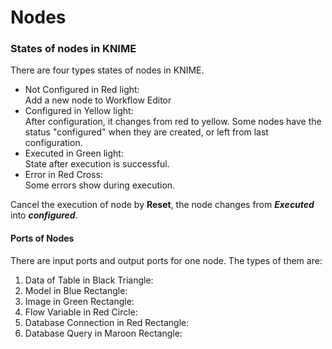 Nodes 
======

### States of nodes in KNIME

There are four types states of nodes in KNIME.
* Not Configured in Red light:    
Add a new node to Workflow Editor
* Configured in Yellow light:   
After configuration, it changes from red to yellow. Some nodes have the status "configured" when they are created, or left from 
last configuration. 
* Executed in Green light:   
State after execution is successful. 
* Error in Red Cross:   
Some errors show during execution. 

Cancel the execution of node by **Reset**, the node changes from _**Executed**_ into _**configured**_.
#### Ports of Nodes

There are input ports and output ports for one node. The types of them are:
1. Data of Table in Black Triangle:
2. Model in Blue Rectangle:
3. Image in Green Rectangle:
4. Flow Variable in Red Circle:
5. Database Connection in Red Rectangle:
6. Database Query in Maroon Rectangle:

